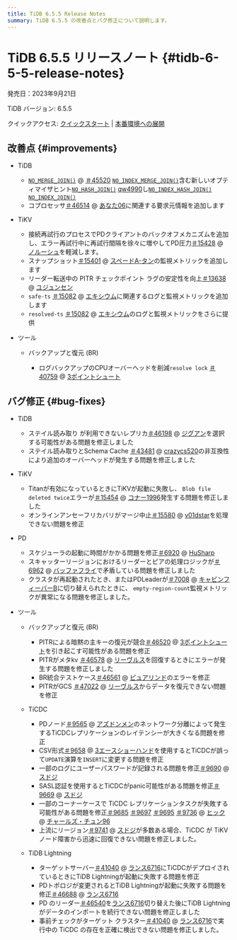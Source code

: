 ```yaml
---
title: TiDB 6.5.5 Release Notes
summary: TiDB 6.5.5 の改善点とバグ修正について説明します。
---
```


# TiDB 6.5.5 リリースノート {#tidb-6-5-5-release-notes}

発売日：2023年9月21日

TiDB バージョン: 6.5.5

クイックアクセス: [クイックスタート](https://docs.pingcap.com/tidb/v6.5/quick-start-with-tidb) | [本番環境への展開](https://docs.pingcap.com/tidb/v6.5/production-deployment-using-tiup)

## 改善点 {#improvements}

-   TiDB

    -   [`NO_MERGE_JOIN()`](/optimizer-hints.md#no_merge_joint1_name--tl_name-) @ [＃45520](https://github.com/pingcap/tidb/issues/45520) [`NO_INDEX_MERGE_JOIN()`](/optimizer-hints.md#no_index_merge_joint1_name--tl_name-)含む新しいオプティマイザヒント[`NO_HASH_JOIN()`](/optimizer-hints.md#no_hash_joint1_name--tl_name-) [qw4990](https://github.com/qw4990)し[`NO_INDEX_HASH_JOIN()`](/optimizer-hints.md#no_index_hash_joint1_name--tl_name-) [`NO_INDEX_JOIN()`](/optimizer-hints.md#no_index_joint1_name--tl_name-)
    -   コプロセッサ[＃46514](https://github.com/pingcap/tidb/issues/46514) @ [あなた06](https://github.com/you06)に関連する要求元情報を追加します

-   TiKV

    -   接続再試行のプロセスでPDクライアントのバックオフメカニズムを追加し、エラー再試行中に再試行間隔を徐々に増やしてPD圧力[＃15428](https://github.com/tikv/tikv/issues/15428) @ [ノルーシュ](https://github.com/nolouch)を軽減します。
    -   スナップショット[＃15401](https://github.com/tikv/tikv/issues/15401) @ [スペードA-タン](https://github.com/SpadeA-Tang)の監視メトリックを追加します
    -   リーダー転送中の PITR チェックポイント ラグの安定性を向上[＃13638](https://github.com/tikv/tikv/issues/13638) @ [ユジュンセン](https://github.com/YuJuncen)
    -   `safe-ts` [＃15082](https://github.com/tikv/tikv/issues/15082) @ [エキシウム](https://github.com/ekexium)に関連するログと監視メトリックを追加します
    -   `resolved-ts` [＃15082](https://github.com/tikv/tikv/issues/15082) @ [エキシウム](https://github.com/ekexium)のログと監視メトリックをさらに提供

-   ツール

    -   バックアップと復元 (BR)

        -   ログバックアップのCPUオーバーヘッドを削減`resolve lock` [＃40759](https://github.com/pingcap/tidb/issues/40759) @ [3ポイントシュート](https://github.com/3pointer)

## バグ修正 {#bug-fixes}

-   TiDB

    -   ステイル読み取り が利用できないレプリカ[＃46198](https://github.com/pingcap/tidb/issues/46198) @ [ジグアン](https://github.com/zyguan)を選択する可能性がある問題を修正しました
    -   ステイル読み取りとSchema Cache [＃43481](https://github.com/pingcap/tidb/issues/43481) @ [crazycs520](https://github.com/crazycs520)の非互換性により追加のオーバーヘッドが発生する問題を修正しました

-   TiKV

    -   Titanが有効になっているときにTiKVが起動に失敗し、 `Blob file deleted twice`エラーが[＃15454](https://github.com/tikv/tikv/issues/15454) @ [コナー1996](https://github.com/Connor1996)発生する問題を修正しました
    -   オンラインアンセーフリカバリがマージ中止[＃15580](https://github.com/tikv/tikv/issues/15580) @ [v01dstar](https://github.com/v01dstar)を処理できない問題を修正

-   PD

    -   スケジューラの起動に時間がかかる問題を修正[＃6920](https://github.com/tikv/pd/issues/6920) @ [HuSharp](https://github.com/HuSharp)
    -   スキャッターリージョンにおけるリーダーとピアの処理ロジックが[＃6962](https://github.com/tikv/pd/issues/6962) @ [バッファフライ](https://github.com/bufferflies)で矛盾している問題を修正しました
    -   クラスタが再起動されたとき、またはPDLeaderが[＃7008](https://github.com/tikv/pd/issues/7008) @ [キャビンフィーバーB](https://github.com/CabinfeverB)に切り替えられたときに、 `empty-region-count`監視メトリックが異常になる問題を修正しました。

-   ツール

    -   バックアップと復元 (BR)

        -   PITRによる暗黙の主キーの復元が競合[＃46520](https://github.com/pingcap/tidb/issues/46520) @ [3ポイントシュート](https://github.com/3pointer)を引き起こす可能性がある問題を修正
        -   PITRがメタkv [＃46578](https://github.com/pingcap/tidb/issues/46578) @ [リーヴルス](https://github.com/Leavrth)を回復するときにエラーが発生する問題を修正しました
        -   BR統合テストケース[＃46561](https://github.com/pingcap/tidb/issues/46561) @ [ピュアリンド](https://github.com/purelind)のエラーを修正
        -   PITRがGCS [＃47022](https://github.com/pingcap/tidb/issues/47022) @ [リーヴルス](https://github.com/Leavrth)からデータを復元できない問題を修正

    -   TiCDC

        -   PDノード[＃9565](https://github.com/pingcap/tiflow/issues/9565) @ [アズドンメン](https://github.com/asddongmen)のネットワーク分離によって発生するTiCDCレプリケーションのレイテンシーが大きくなる問題を修正
        -   CSV形式[＃9658](https://github.com/pingcap/tiflow/issues/9658) @ [3エースショーハンド](https://github.com/3AceShowHand)を使用するとTiCDCが誤って`UPDATE`演算を`INSERT`に変更する問題を修正
        -   一部のログにユーザーパスワードが記録される問題を修正[＃9690](https://github.com/pingcap/tiflow/issues/9690) @ [スドジ](https://github.com/sdojjy)
        -   SASL認証を使用するとTiCDCがpanic可能性がある問題を修正[＃9669](https://github.com/pingcap/tiflow/issues/9669) @ [スドジ](https://github.com/sdojjy)
        -   一部のコーナーケースで TiCDC レプリケーションタスクが失敗する可能性がある問題を修正[＃9685](https://github.com/pingcap/tiflow/issues/9685) [＃9697](https://github.com/pingcap/tiflow/issues/9697) [＃9695](https://github.com/pingcap/tiflow/issues/9695) [＃9736](https://github.com/pingcap/tiflow/issues/9736) @ [ヒック](https://github.com/hicqu) @ [チャールズ・チュン96](https://github.com/CharlesCheung96)
        -   上流にリージョン[＃9741](https://github.com/pingcap/tiflow/issues/9741) @ [スドジ](https://github.com/sdojjy)が多数ある場合、TiCDC が TiKV ノード障害から迅速に回復できない問題を修正しました。

    -   TiDB Lightning

        -   ターゲットサーバー[＃41040](https://github.com/pingcap/tidb/issues/41040) @ [ランス6716](https://github.com/lance6716)にTiCDCがデプロイされているときにTiDB Lightningが起動に失敗する問題を修正
        -   PDトポロジが変更されるとTiDB Lightningが起動に失敗する問題を修正[＃46688](https://github.com/pingcap/tidb/issues/46688) @ [ランス6716](https://github.com/lance6716)
        -   PD のリーダー[＃46540](https://github.com/pingcap/tidb/issues/46540)を[ランス6716](https://github.com/lance6716)切り替えた後にTiDB Lightning がデータのインポートを続行できない問題を修正しました
        -   事前チェックがターゲット クラスター[＃41040](https://github.com/pingcap/tidb/issues/41040) @ [ランス6716](https://github.com/lance6716)で実行中の TiCDC の存在を正確に検出できない問題を修正しました。
